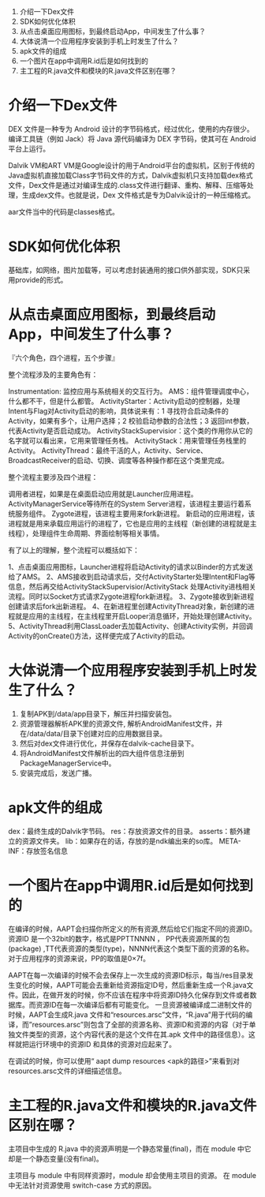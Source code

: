 1. 介绍一下Dex文件
2. SDK如何优化体积
3. 从点击桌面应用图标，到最终启动App，中间发生了什么事？
4. 大体说清一个应用程序安装到手机上时发生了什么？
5. apk文件的组成
6. 一个图片在app中调用R.id后是如何找到的
7. 主工程的R.java文件和模块的R.java文件区别在哪？

# 介绍一下Dex文件

DEX 文件是一种专为 Android 设计的字节码格式，经过优化，使用的内存很少。编译工具链（例如 Jack）将 Java 源代码编译为 DEX 字节码，使其可在 Android 平台上运行。

Dalvik VM和ART VM是Google设计的用于Android平台的虚拟机，区别于传统的Java虚拟机直接加载Class字节码文件的方式，Dalvik虚拟机只支持加载dex格式文件，Dex文件是通过对编译生成的.class文件进行翻译、重构、解释、压缩等处理，生成dex文件。也就是说，Dex 文件格式是专为Dalvik设计的一种压缩格式。

aar文件当中的代码是classes格式。

# SDK如何优化体积

基础库，如网络，图片加载等，可以考虑封装通用的接口供外部实现，SDK只采用provide的形式。

# 从点击桌面应用图标，到最终启动App，中间发生了什么事？

『六个角色，四个进程，五个步骤』

整个流程涉及的主要角色有：

Instrumentation: 监控应用与系统相关的交互行为。
AMS：组件管理调度中心，什么都不干，但是什么都管。
ActivityStarter：Activity启动的控制器，处理Intent与Flag对Activity启动的影响，具体说来有：1 寻找符合启动条件的Activity，如果有多个，让用户选择；2 校验启动参数的合法性；3 返回int参数，代表Activity是否启动成功。
ActivityStackSupervisior：这个类的作用你从它的名字就可以看出来，它用来管理任务栈。
ActivityStack：用来管理任务栈里的Activity。
ActivityThread：最终干活的人，Activity、Service、BroadcastReceiver的启动、切换、调度等各种操作都在这个类里完成。

整个流程主要涉及四个进程：

调用者进程，如果是在桌面启动应用就是Launcher应用进程。
ActivityManagerService等待所在的System Server进程，该进程主要运行着系统服务组件。
Zygote进程，该进程主要用来fork新进程。
新启动的应用进程，该进程就是用来承载应用运行的进程了，它也是应用的主线程（新创建的进程就是主线程），处理组件生命周期、界面绘制等相关事情。

有了以上的理解，整个流程可以概括如下：

1、点击桌面应用图标，Launcher进程将启动Activity的请求以Binder的方式发送给了AMS。
2、AMS接收到启动请求后，交付ActivityStarter处理Intent和Flag等信息，然后再交给ActivityStackSupervisior/ActivityStack 处理Activity进栈相关流程。同时以Socket方式请求Zygote进程fork新进程。
3、Zygote接收到新进程创建请求后fork出新进程。
4、在新进程里创建ActivityThread对象，新创建的进程就是应用的主线程，在主线程里开启Looper消息循环，开始处理创建Activity。
5、ActivityThread利用ClassLoader去加载Activity、创建Activity实例，并回调Activity的onCreate()方法，这样便完成了Activity的启动。

# 大体说清一个应用程序安装到手机上时发生了什么？

1. 复制APK到/data/app目录下，解压并扫描安装包。
2. 资源管理器解析APK里的资源文件, 解析AndroidManifest文件，并在/data/data/目录下创建对应的应用数据目录。
3. 然后对dex文件进行优化，并保存在dalvik-cache目录下。
4. 将AndroidManifest文件解析出的四大组件信息注册到PackageManagerService中。
5. 安装完成后，发送广播。

# apk文件的组成

dex：最终生成的Dalvik字节码。
res：存放资源文件的目录。
asserts：额外建立的资源文件夹。
lib：如果存在的话，存放的是ndk编出来的so库。
META-INF：存放签名信息

# 一个图片在app中调用R.id后是如何找到的

在编译的时候，AAPT会扫描你所定义的所有资源,然后给它们指定不同的资源ID。资源ID 是一个32bit的数字，格式是PPTTNNNN ， PP代表资源所属的包(package) ,TT代表资源的类型(type)，NNNN代表这个类型下面的资源的名称。 对于应用程序的资源来说，PP的取值是0×7f。

AAPT在每一次编译的时候不会去保存上一次生成的资源ID标示，每当/res目录发生变化的时候，AAPT可能会去重新给资源指定ID号，然后重新生成一个R.java文件。因此，在做开发的时候，你不应该在程序中将资源ID持久化保存到文件或者数据库。而资源ID在每一次编译后都有可能变化。
一旦资源被编译成二进制文件的时候，AAPT会生成R.java 文件和“resources.arsc”文件，“R.java”用于代码的编译，而”resources.arsc”则包含了全部的资源名称、资源ID和资源的内容（对于单独文件类型的资源，这个内容代表的是这个文件在其.apk 文件中的路径信息）。这样就把运行环境中的资源ID 和具体的资源对应起来了。

在调试的时候，你可以使用“ aapt dump resources <apk的路径>”来看到对resources.arsc文件的详细描述信息。

# 主工程的R.java文件和模块的R.java文件区别在哪？

主项目中生成的 R.java 中的资源声明是一个静态常量(final)，而在 module 中它却是一个静态变量(没有final)。

主项目与 module 中有同样资源时，module 却会使用主项目的资源。
在 module 中无法针对资源使用 switch-case 方式的原因。